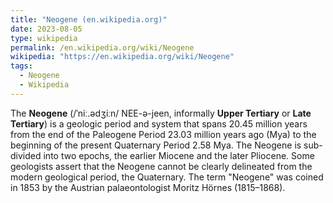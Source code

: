 ```yaml
---
title: "Neogene (en.wikipedia.org)"
date: 2023-08-05
type: wikipedia
permalink: /en.wikipedia.org/wiki/Neogene
wikipedia: "https://en.wikipedia.org/wiki/Neogene"
tags:
  - Neogene
  - Wikipedia
---
```

The **Neogene** (/ˈniː.ədʒiːn/ NEE-ə-jeen, informally **Upper Tertiary** or **Late Tertiary**) is a geologic period and system that spans 20.45 million years from the end of the Paleogene Period 23.03 million years ago (Mya) to the beginning of the present Quaternary Period 2.58 Mya. The Neogene is sub-divided into two epochs, the earlier Miocene and the later Pliocene. Some geologists assert that the Neogene cannot be clearly delineated from the modern geological period, the Quaternary. The term "Neogene" was coined in 1853 by the Austrian palaeontologist Moritz Hörnes (1815–1868).